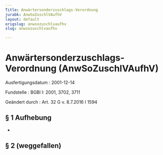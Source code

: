 ```yaml
---
Title: Anwärtersonderzuschlags-Verordnung
jurabk: AnwSoZuschlVAufhV
layout: default
origslug: anwsozuschlvaufhv
slug: anwsozuschlvaufhv

---
```


# Anwärtersonderzuschlags-Verordnung (AnwSoZuschlVAufhV)

Ausfertigungsdatum
:   2001-12-14

Fundstelle
:   BGBl I: 2001, 3702, 3711

Geändert durch
:   Art. 32 G v. 8.7.2016 I 1594



## § 1 Aufhebung

-


## § 2 (weggefallen)


